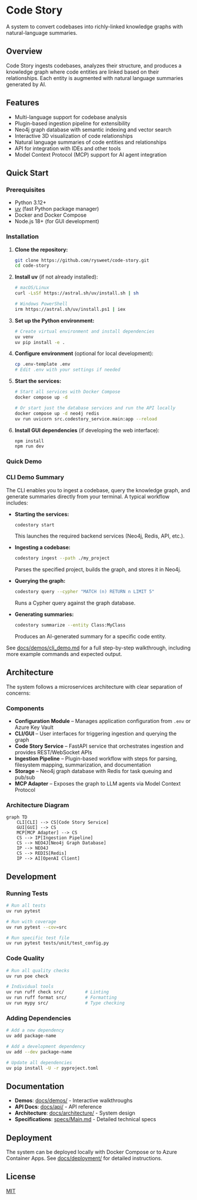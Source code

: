 # Code Story

A system to convert codebases into richly-linked knowledge graphs with natural-language summaries.

## Overview

Code Story ingests codebases, analyzes their structure, and produces a knowledge graph where code entities are linked based on their relationships. Each entity is augmented with natural language summaries generated by AI.

## Features

- Multi-language support for codebase analysis
- Plugin-based ingestion pipeline for extensibility
- Neo4j graph database with semantic indexing and vector search
- Interactive 3D visualization of code relationships
- Natural language summaries of code entities and relationships
- API for integration with IDEs and other tools
- Model Context Protocol (MCP) support for AI agent integration

## Quick Start

### Prerequisites

- Python 3.12+
- [uv](https://github.com/astral-sh/uv) (fast Python package manager)
- Docker and Docker Compose
- Node.js 18+ (for GUI development)

### Installation

1. **Clone the repository:**
   ```bash
   git clone https://github.com/rysweet/code-story.git
   cd code-story
   ```

2. **Install uv** (if not already installed):
   ```bash
   # macOS/Linux
   curl -LsSf https://astral.sh/uv/install.sh | sh
   
   # Windows PowerShell
   irm https://astral.sh/uv/install.ps1 | iex
   ```

3. **Set up the Python environment:**
   ```bash
   # Create virtual environment and install dependencies
   uv venv
   uv pip install -e .
   ```

4. **Configure environment** (optional for local development):
   ```bash
   cp .env-template .env
   # Edit .env with your settings if needed
   ```

5. **Start the services:**
   ```bash
   # Start all services with Docker Compose
   docker compose up -d
   
   # Or start just the database services and run the API locally
   docker compose up -d neo4j redis
   uv run uvicorn src.codestory_service.main:app --reload
   ```

6. **Install GUI dependencies** (if developing the web interface):
   ```bash
   npm install
   npm run dev
   ```

### Quick Demo

### CLI Demo Summary

The CLI enables you to ingest a codebase, query the knowledge graph, and generate summaries directly from your terminal. A typical workflow includes:

- **Starting the services:**  
   ```bash
   codestory start
   ```
   This launches the required backend services (Neo4j, Redis, API, etc.).

- **Ingesting a codebase:**  
   ```bash
   codestory ingest --path ./my_project
   ```
   Parses the specified project, builds the graph, and stores it in Neo4j.

- **Querying the graph:**  
   ```bash
   codestory query --cypher "MATCH (n) RETURN n LIMIT 5"
   ```
   Runs a Cypher query against the graph database.

- **Generating summaries:**  
   ```bash
   codestory summarize --entity Class:MyClass
   ```
   Produces an AI-generated summary for a specific code entity.

See [docs/demos/cli_demo.md](docs/demos/cli_demo.md) for a full step-by-step walkthrough, including more example commands and expected output.

## Architecture

The system follows a microservices architecture with clear separation of concerns:

### Components

- **Configuration Module** – Manages application configuration from `.env` or Azure Key Vault
- **CLI/GUI** – User interfaces for triggering ingestion and querying the graph
- **Code Story Service** – FastAPI service that orchestrates ingestion and provides REST/WebSocket APIs
- **Ingestion Pipeline** – Plugin-based workflow with steps for parsing, filesystem mapping, summarization, and documentation
- **Storage** – Neo4j graph database with Redis for task queuing and pub/sub
- **MCP Adapter** – Exposes the graph to LLM agents via Model Context Protocol

### Architecture Diagram

```mermaid
graph TD
    CLI[CLI] --> CS[Code Story Service]
    GUI[GUI] --> CS
    MCP[MCP Adapter] --> CS
    CS --> IP[Ingestion Pipeline]
    CS --> NEO4J[Neo4j Graph Database]
    IP --> NEO4J
    CS --> REDIS[Redis]
    IP --> AI[OpenAI Client]
```

## Development

### Running Tests

```bash
# Run all tests
uv run pytest

# Run with coverage
uv run pytest --cov=src

# Run specific test file
uv run pytest tests/unit/test_config.py
```

### Code Quality

```bash
# Run all quality checks
uv run poe check

# Individual tools
uv run ruff check src/        # Linting
uv run ruff format src/       # Formatting
uv run mypy src/              # Type checking
```

### Adding Dependencies

```bash
# Add a new dependency
uv add package-name

# Add a development dependency  
uv add --dev package-name

# Update all dependencies
uv pip install -U -r pyproject.toml
```

## Documentation

- **Demos**: [docs/demos/](docs/demos/) - Interactive walkthroughs
- **API Docs**: [docs/api/](docs/api/) - API reference
- **Architecture**: [docs/architecture/](docs/architecture/) - System design
- **Specifications**: [specs/Main.md](specs/Main.md) - Detailed technical specs

## Deployment

The system can be deployed locally with Docker Compose or to Azure Container Apps. See [docs/deployment/](docs/deployment/) for detailed instructions.

## License

[MIT](LICENSE)
